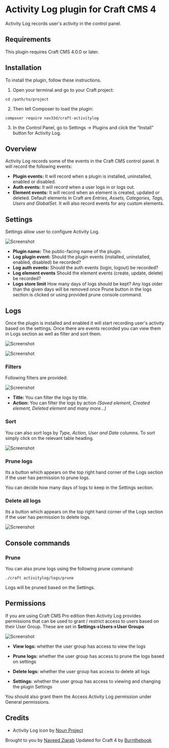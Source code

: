 # Activity Log plugin for Craft CMS 4

Activity Log records user's activity in the control panel.

## Requirements

This plugin requires Craft CMS 4.0.0 or later.

## Installation

To install the plugin, follow these instructions.

1. Open your terminal and go to your Craft project:

```
cd /path/to/project
```

2. Then tell Composer to load the plugin:

```
composer require nav33d/craft-activitylog
```

3. In the Control Panel, go to Settings → Plugins and click the “Install” button for Activity Log.

## Overview
Activity Log records some of the events in the Craft CMS control panel. It will record the following events:

- **Plugin events:** It will record when a plugin is installed, uninstalled, enabled or disabled.
- **Auth events:** It will record when a user logs in or logs out.
- **Element events:** It will record when an element is created, updated or deleted. Default elements in Craft are *Entries, Assets, Categories, Tags, Users and GlobalSet*. It will also record events for any custom elements.

## Settings
Settings allow user to configure Activity Log.

![Screenshot](resources/screenshots/activitylog-settings.png)

- **Plugin name:** The public-facing name of the plugin.
- **Log plugin event:** Should the plugin events (installed, uninstalled, enabled, disabled) be recorded?
- **Log auth events:** Should the auth events (login, logout) be recorded?
- **Log element events** Should the element events (create, update, delete) be recorded?
- **Logs store limit** How many days of logs should be kept? Any logs older than the given days will be removed once Prune button in the logs section is clicked or using provided prune console command.

## Logs
Once the plugin is installed and enabled it will start recording user's activity based on the settings. Once there are events recorded you can view them in Logs section as well as filter and sort them.

![Screenshot](resources/screenshots/activitylog-logs.png)

![Screenshot](resources/screenshots/activitylog-view-log.png)

### Filters
Following filters are provided:

![Screenshot](resources/screenshots/activitylog-filters.png)

- **Title:** You can filter the logs by title.
- **Action:** You can filter the logs by action *(Saved element, Created element, Deleted element and many more...)* 

### Sort
You can also sort logs by *Type, Action, User and Date* columns. To sort simply click on the relevant table heading.

![Screenshot](resources/screenshots/activitylog-sort.png)

### Prune logs
Its a button which appears on the top right hand corner of the Logs section if the user has permission to prune logs. 

You can decide how many days of logs to keep in the Settings section.

### Delete all logs
Its a button which appears on the top right hand corner of the Logs section if the user has permission to delete logs.

![Screenshot](resources/screenshots/activitylog-prune-delete-buttons.png)

## Console commands

### **Prune**
You can also prune logs using the following prune command:

`./craft activitylog/logs/prune`

Logs will be pruned based on the Settings.

## Permissions
If you are using Craft CMS Pro edition then Activity Log provides permissions that can be used to grant / restrict access to users based on their User Group. These are set in **Settings->Users->User Groups**

![Screenshot](resources/screenshots/activitylog-permissions.png)


- **View logs:** whether the user group has access to view the logs
- **Prune logs:** whether the user group has access to prune the logs based on settings
- **Delete logs:** whether the user group has access to delete all logs

- **Settings:** whether the user group has access to viewing and changing the plugin Settings

You should also grant them the Access Activity Log permission under General permissions.

## Credits

- Activity Log icon by [Noun Project](https://thenounproject.com/search/?q=activity&i=1288369)

Brought to you by [Naveed Ziarab](https://naveedziarab.co.uk)
Updated for Craft 4 by [Burnthebook](https://www.burnthebook.co.uk)
